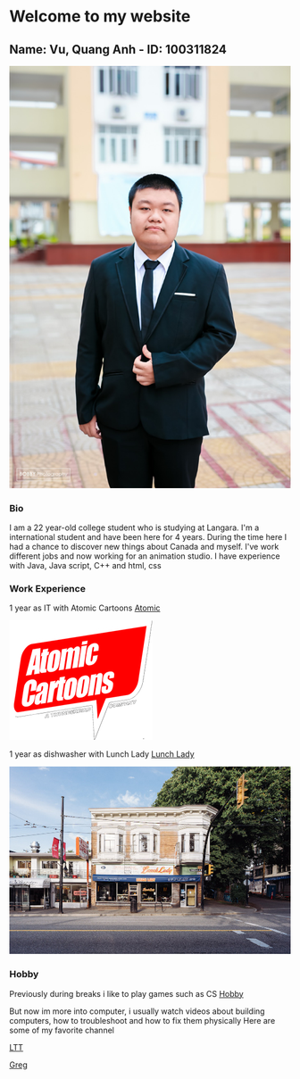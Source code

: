 # Welcome to my website
## Name: Vu, Quang Anh - ID: 100311824
![Personal image](01-7.jpg)

### Bio
I am  a 22 year-old college student who is studying at Langara. I'm a international student and have been here for 4 years. During the time here I had a chance to discover new things about Canada and myself. I've work different jobs and now working for an animation studio. I have experience with Java, Java script, C++ and html, css

### Work Experience
1 year as IT with Atomic Cartoons
[Atomic](https://atomiccartoons.com/)

![Atomic](image/atomic.png)

1 year as dishwasher with Lunch Lady
[Lunch Lady](https://thelunchlady.com/)

![Lunch Lady](image/LL.jpg)

### Hobby
Previously during breaks i like to play games such as CS
[Hobby](https://store.steampowered.com/app/730/CounterStrike_Global_Offensive/)

But now im more into computer, i usually watch videos about building computers, how to troubleshoot and how to fix them physically
Here are some of my favorite channel

[LTT](https://www.youtube.com/channel/UCXuqSBlHAE6Xw-yeJA0Tunw)

[Greg](https://www.youtube.com/channel/UCmbkRUS_4Efdt5UIhwNqtcw)


